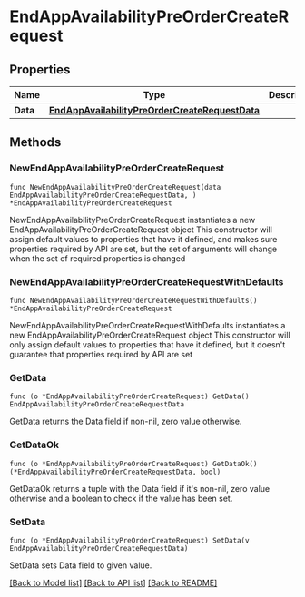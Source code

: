 # EndAppAvailabilityPreOrderCreateRequest

## Properties

Name | Type | Description | Notes
------------ | ------------- | ------------- | -------------
**Data** | [**EndAppAvailabilityPreOrderCreateRequestData**](EndAppAvailabilityPreOrderCreateRequestData.md) |  | 

## Methods

### NewEndAppAvailabilityPreOrderCreateRequest

`func NewEndAppAvailabilityPreOrderCreateRequest(data EndAppAvailabilityPreOrderCreateRequestData, ) *EndAppAvailabilityPreOrderCreateRequest`

NewEndAppAvailabilityPreOrderCreateRequest instantiates a new EndAppAvailabilityPreOrderCreateRequest object
This constructor will assign default values to properties that have it defined,
and makes sure properties required by API are set, but the set of arguments
will change when the set of required properties is changed

### NewEndAppAvailabilityPreOrderCreateRequestWithDefaults

`func NewEndAppAvailabilityPreOrderCreateRequestWithDefaults() *EndAppAvailabilityPreOrderCreateRequest`

NewEndAppAvailabilityPreOrderCreateRequestWithDefaults instantiates a new EndAppAvailabilityPreOrderCreateRequest object
This constructor will only assign default values to properties that have it defined,
but it doesn't guarantee that properties required by API are set

### GetData

`func (o *EndAppAvailabilityPreOrderCreateRequest) GetData() EndAppAvailabilityPreOrderCreateRequestData`

GetData returns the Data field if non-nil, zero value otherwise.

### GetDataOk

`func (o *EndAppAvailabilityPreOrderCreateRequest) GetDataOk() (*EndAppAvailabilityPreOrderCreateRequestData, bool)`

GetDataOk returns a tuple with the Data field if it's non-nil, zero value otherwise
and a boolean to check if the value has been set.

### SetData

`func (o *EndAppAvailabilityPreOrderCreateRequest) SetData(v EndAppAvailabilityPreOrderCreateRequestData)`

SetData sets Data field to given value.



[[Back to Model list]](../README.md#documentation-for-models) [[Back to API list]](../README.md#documentation-for-api-endpoints) [[Back to README]](../README.md)



